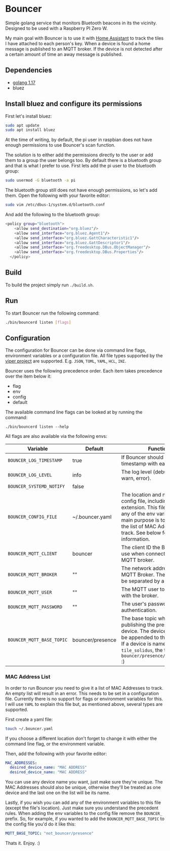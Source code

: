 # Bouncer
Simple golang service that monitors Bluetooth beacons in its the vicinity. Designed to be used with a Raspberry PI Zero W.

My main goal with Bouncer is to use it with [Home Assistant](https://www.home-assistant.io/) to track the tiles I have attached to each person's key. When a device is found a home message is published to an MQTT broker. If the device is not detected after a certain amount of time an away message is published.

## Dependencies
- [golang 1.17](https://golang.org/dl/)
- bluez

## Install bluez and configure its permissions

First let's install bluez:

```bash
sudo apt update
sudo apt install bluez
```

At the time of writing, by default, the pi user in raspbian does not have enough permissions to use Bouncer's scan function.

The solution is to either add the permissions directly to the user or add them to a group the user belongs too. By default there is a bluetooth group and that is what I prefer to use. First lets add the pi user to the bluetooth group:

```bash
sudo usermod -G bluetooth -a pi
```

The bluetooth group still does not have enough permissions, so let's add them. Open the following with your favorite editor:

```bash
sudo vim /etc/dbus-1/system.d/bluetooth.conf
```

And add the following to the bluetooth group:

```bash
<policy group="bluetooth">
    <allow send_destination="org.bluez"/>
    <allow send_interface="org.bluez.Agent1"/>
    <allow send_interface="org.bluez.GattCharacteristic1"/>
    <allow send_interface="org.bluez.GattDescriptor1"/>
    <allow send_interface="org.freedesktop.DBus.ObjectManager"/>
    <allow send_interface="org.freedesktop.DBus.Properties"/>
  </policy>
```

## Build
To build the project simply run `./build.sh`.

## Run
To start Bouncer run the following command:

```bash
./bin/bouncerd listen [flags]
```

## Configuration

The configuration for Bouncer can be done via command line flags, environment variables or a configuration file. All file types supported by the [viper project](https://github.com/spf13/viper) are supported. E.g. `JSON`, `TOML`, `YAML`, `HCL`, `INI`.

Bouncer uses the following precedence order. Each item takes precedence over the item below it:

- flag
- env
- config
- default

The available command line flags can be looked at by running the command:

```
./bin/bouncerd listen --help
```

All flags are also available via the following envs:

| Variable                | Default            | Function |
|-------------------------|--------------------|----------|
| `BOUNCER_LOG_TIMESTAMP`   | true               | If Bouncer should log the timestamp with each log line.         |
| `BOUNCER_LOG_LEVEL`       | info               | The log level (debug, info, warn, error).         |
| `BOUNCER_SYSTEMD_NOTIFY`  | false              |          |
| `BOUNCER_CONFIG_FILE`     | ~/.bouncer.yaml    | The location and name of the config file, including its extension. This file can contain any of the env variables but its main purpose is to configure the list of MAC Addresses to track. See below for more information.        |
| `BOUNCER_MQTT_CLIENT`     | bouncer                 | The client ID the Bouncer will use when connecting to the MQTT broker.         |
| `BOUNCER_MQTT_BROKER`     | ""                 | The network address for the MQTT Broker. The port should be separated by a colon (`:`).          |
| `BOUNCER_MQTT_USER`       | ""                 | The MQTT user to authenticate with the broker.          |
| `BOUNCER_MQTT_PASSWORD`   | ""                 | The user's password for authentication.          |
| `BOUNCER_MQTT_BASE_TOPIC` | bouncer/presence | The base topic when publishing the presence of a device. The device name will be appended to this topic. E.g. If a device is named `tile_solidus`, the topic will be `bouncer/presence/tile_solidus` :)          |

### MAC Address List

In order to run Bouncer you need to give it a list of MAC Addresses to track. An empty list will result in an error. This needs to be set in a configuration file. Currently there is no support for flags or environment variables for this. I will use `YAML` to explain this file but, as mentioned above, several types are supported.

First create a yaml file:

```bash
touch ~/.bouncer.yaml
```

If you choose a different location don't forget to change it with either the command line flag, or the environment variable.

Then, add the following with your favorite editor:

```yaml
MAC_ADDRESSES:
  desired_device_name: "MAC ADDRESS"
  desired_device_name: "MAC ADDRESS"
```

You can use any device name you want, just make sure they're unique. The MAC Addresses should also be unique, otherwise they'll be treated as one device and the last one on the list will be its name.

Lastly, if you wish you can add any of the environment variables to this file (except the file's location). Just make sure you understand the precedent rules. When adding the env variables to the config file remove the `BOUNCER_` prefix. So, for example, if you wanted to add the `BOUNCER_MQTT_BASE_TOPIC` to the config file you'd do it like this:

```yaml
MQTT_BASE_TOPIC: "not_bouncer/presence"
```

Thats it. Enjoy. :)
